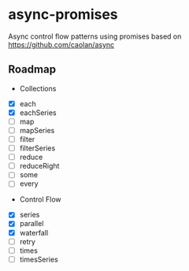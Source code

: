 # async-promises

Async control flow patterns using promises based on https://github.com/caolan/async


## Roadmap

- Collections
 - [x] each
 - [x] eachSeries
 - [ ] map
 - [ ] mapSeries
 - [ ] filter
 - [ ] filterSeries
 - [ ] reduce
 - [ ] reduceRight
 - [ ] some
 - [ ] every
- Control Flow
 - [x] series
 - [x] parallel
 - [x] waterfall
 - [ ] retry
 - [ ] times
 - [ ] timesSeries
